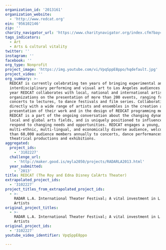 ```yaml
---
organization_id: '2013161'
organization_website:
  - 'http://www.redcat.org'
ein: '956102146'
zip: ''
charity_navigator_url: 'https://www.charitynavigator.org/index.cfm?bay=search.profile&ein=956102146'
tags_indicators:
  - Art
  - Arts & cultural vitality
twitter: ''
instagram: ''
facebook: ''
org_type: Nonprofit
project_image: 'https://img.youtube.com/vi/VpqSppE8ppo/hqdefault.jpg'
project_video: ''
org_summary: >-
  REDCAT is currently celebrating ten years of bringing experimental and
  interdisciplinary performing and visual art to Los Angeles audiences. Each
  year REDCAT collaborates with local, national and international artists and
  organizations on the presentation of more than 200 events, ranging from
  concerts to lectures, to dance festivals and film series. Collaborating
  directly with a wide range of artists and ensembles in the creation and
  presentation of their work and in the design of REDCAT programming means
  REDCAT is a part of the ongoing conversation about the changing dynamic of the
  local and global arts fields, and is uniquely positioned to influence and also
  respond to changing needs and opportunities. REDCAT engages a young,
  multi-ethnic, multi-lingual, and economically diverse audience, welcoming more
  than 60,000 audience members annually to concerts, dance performances,
  theatrical productions and exhibitions.
aggregated:
  project_ids:
    - '3102227'
  challenge_url:
    - 'http://maker.good.is/myla2050/projects/RADARLA2013.html'
  year_submitted:
    - '2013'
title: REDCAT (The Roy and Edna Disney CalArts Theater)
extrapolated_project_ids:
  - '3102227'
project_titles_from_extrapolated_project_ids:
  - >-
    RADAR L.A. International Theater Festival; A vital investment in L.A.Theater
    Artists
original_project_titles:
  - >-
    RADAR L.A. International Theater Festival; A vital investment in L.A.Theater
    Artists
original_project_ids:
  - '3102227'
youtube_video_identifier: VpqSppE8ppo

---
```

